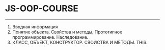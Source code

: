 # JS-OOP-COURSE
---
1. Вводная информация
2. Понятие объекта. Свойства и методы. Прототипное программирование. Наследование.
3. КЛАСС, ОБЪЕКТ, КОНСТРУКТОР. СВОЙСТВА И МЕТОДЫ. THIS.
